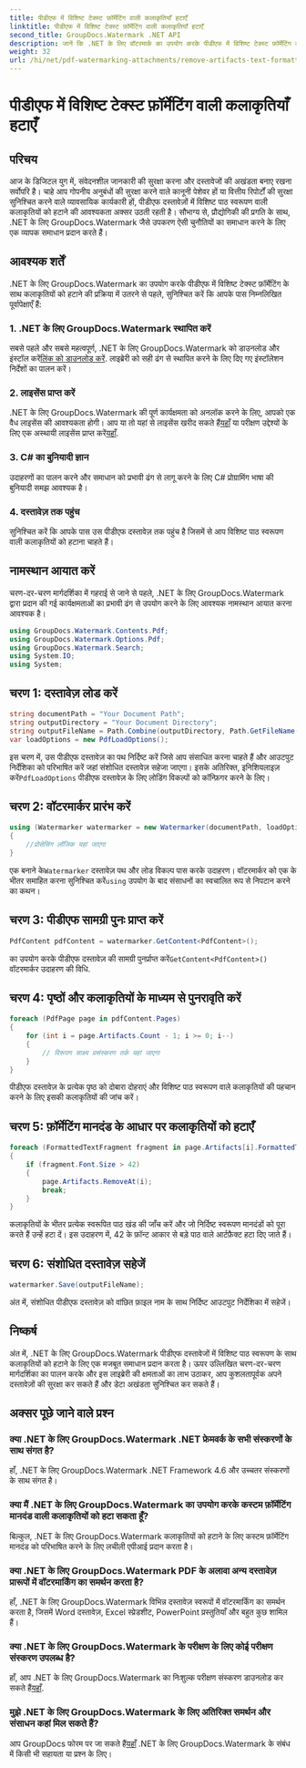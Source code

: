 ```yaml
---
title: पीडीएफ में विशिष्ट टेक्स्ट फ़ॉर्मेटिंग वाली कलाकृतियाँ हटाएँ
linktitle: पीडीएफ में विशिष्ट टेक्स्ट फ़ॉर्मेटिंग वाली कलाकृतियाँ हटाएँ
second_title: GroupDocs.Watermark .NET API
description: जानें कि .NET के लिए वॉटरमार्क का उपयोग करके पीडीएफ में विशिष्ट टेक्स्ट फ़ॉर्मेटिंग वाली कलाकृतियों को कैसे हटाया जाए। हमारे चरण-दर-चरण मार्गदर्शिका का पालन करें.
weight: 32
url: /hi/net/pdf-watermarking-attachments/remove-artifacts-text-formatting-pdf/
---
```


# पीडीएफ में विशिष्ट टेक्स्ट फ़ॉर्मेटिंग वाली कलाकृतियाँ हटाएँ

## परिचय
आज के डिजिटल युग में, संवेदनशील जानकारी की सुरक्षा करना और दस्तावेजों की अखंडता बनाए रखना सर्वोपरि है। चाहे आप गोपनीय अनुबंधों की सुरक्षा करने वाले कानूनी पेशेवर हों या वित्तीय रिपोर्टों की सुरक्षा सुनिश्चित करने वाले व्यावसायिक कार्यकारी हों, पीडीएफ दस्तावेज़ों में विशिष्ट पाठ स्वरूपण वाली कलाकृतियों को हटाने की आवश्यकता अक्सर उठती रहती है। सौभाग्य से, प्रौद्योगिकी की प्रगति के साथ, .NET के लिए GroupDocs.Watermark जैसे उपकरण ऐसी चुनौतियों का समाधान करने के लिए एक व्यापक समाधान प्रदान करते हैं।
## आवश्यक शर्तें
.NET के लिए GroupDocs.Watermark का उपयोग करके पीडीएफ में विशिष्ट टेक्स्ट फ़ॉर्मेटिंग के साथ कलाकृतियों को हटाने की प्रक्रिया में उतरने से पहले, सुनिश्चित करें कि आपके पास निम्नलिखित पूर्वापेक्षाएँ हैं:
### 1. .NET के लिए GroupDocs.Watermark स्थापित करें
 सबसे पहले और सबसे महत्वपूर्ण, .NET के लिए GroupDocs.Watermark को डाउनलोड और इंस्टॉल करें[लिंक को डाउनलोड करें](https://releases.groupdocs.com/Watermark/net/). लाइब्रेरी को सही ढंग से स्थापित करने के लिए दिए गए इंस्टॉलेशन निर्देशों का पालन करें।
### 2. लाइसेंस प्राप्त करें
.NET के लिए GroupDocs.Watermark की पूर्ण कार्यक्षमता को अनलॉक करने के लिए, आपको एक वैध लाइसेंस की आवश्यकता होगी। आप या तो यहां से लाइसेंस खरीद सकते हैं[यहाँ](https://purchase.groupdocs.com/buy) या परीक्षण उद्देश्यों के लिए एक अस्थायी लाइसेंस प्राप्त करें[यहाँ](https://purchase.groupdocs.com/temporary-license/).
### 3. C# का बुनियादी ज्ञान
उदाहरणों का पालन करने और समाधान को प्रभावी ढंग से लागू करने के लिए C# प्रोग्रामिंग भाषा की बुनियादी समझ आवश्यक है।
### 4. दस्तावेज़ तक पहुंच
सुनिश्चित करें कि आपके पास उस पीडीएफ दस्तावेज़ तक पहुंच है जिसमें से आप विशिष्ट पाठ स्वरूपण वाली कलाकृतियों को हटाना चाहते हैं।

## नामस्थान आयात करें
चरण-दर-चरण मार्गदर्शिका में गहराई से जाने से पहले, .NET के लिए GroupDocs.Watermark द्वारा प्रदान की गई कार्यक्षमताओं का प्रभावी ढंग से उपयोग करने के लिए आवश्यक नामस्थान आयात करना आवश्यक है।
```csharp
using GroupDocs.Watermark.Contents.Pdf;
using GroupDocs.Watermark.Options.Pdf;
using GroupDocs.Watermark.Search;
using System.IO;
using System;
```
## चरण 1: दस्तावेज़ लोड करें
```csharp
string documentPath = "Your Document Path";
string outputDirectory = "Your Document Directory";
string outputFileName = Path.Combine(outputDirectory, Path.GetFileName(documentPath));
var loadOptions = new PdfLoadOptions();
```
 इस चरण में, उस पीडीएफ दस्तावेज़ का पथ निर्दिष्ट करें जिसे आप संसाधित करना चाहते हैं और आउटपुट निर्देशिका को परिभाषित करें जहां संशोधित दस्तावेज़ सहेजा जाएगा। इसके अतिरिक्त, इनिशियलाइज़ करें`PdfLoadOptions` पीडीएफ दस्तावेज़ के लिए लोडिंग विकल्पों को कॉन्फ़िगर करने के लिए।
## चरण 2: वॉटरमार्कर प्रारंभ करें
```csharp
using (Watermarker watermarker = new Watermarker(documentPath, loadOptions))
{
    //प्रोसेसिंग लॉजिक यहां जाएगा
}
```
 एक बनाने के`Watermarker` दस्तावेज़ पथ और लोड विकल्प पास करके उदाहरण। वॉटरमार्कर को एक के भीतर समाहित करना सुनिश्चित करें`using` उपयोग के बाद संसाधनों का स्वचालित रूप से निपटान करने का कथन।
## चरण 3: पीडीएफ सामग्री पुनः प्राप्त करें
```csharp
PdfContent pdfContent = watermarker.GetContent<PdfContent>();
```
 का उपयोग करके पीडीएफ दस्तावेज़ की सामग्री पुनर्प्राप्त करें`GetContent<PdfContent>()` वॉटरमार्कर उदाहरण की विधि.
## चरण 4: पृष्ठों और कलाकृतियों के माध्यम से पुनरावृति करें
```csharp
foreach (PdfPage page in pdfContent.Pages)
{
    for (int i = page.Artifacts.Count - 1; i >= 0; i--)
    {
        // विरूपण साक्ष्य प्रसंस्करण तर्क यहां जाएगा
    }
}
```
पीडीएफ दस्तावेज़ के प्रत्येक पृष्ठ को दोबारा दोहराएं और विशिष्ट पाठ स्वरूपण वाले कलाकृतियों की पहचान करने के लिए इसकी कलाकृतियों की जांच करें।
## चरण 5: फ़ॉर्मेटिंग मानदंड के आधार पर कलाकृतियों को हटाएँ
```csharp
foreach (FormattedTextFragment fragment in page.Artifacts[i].FormattedTextFragments)
{
    if (fragment.Font.Size > 42)
    {
        page.Artifacts.RemoveAt(i);
        break;
    }
}
```
कलाकृतियों के भीतर प्रत्येक स्वरूपित पाठ खंड की जाँच करें और जो निर्दिष्ट स्वरूपण मानदंडों को पूरा करते हैं उन्हें हटा दें। इस उदाहरण में, 42 के फ़ॉन्ट आकार से बड़े पाठ वाले आर्टफ़ैक्ट हटा दिए जाते हैं।
## चरण 6: संशोधित दस्तावेज़ सहेजें
```csharp
watermarker.Save(outputFileName);
```
अंत में, संशोधित पीडीएफ दस्तावेज़ को वांछित फ़ाइल नाम के साथ निर्दिष्ट आउटपुट निर्देशिका में सहेजें।

## निष्कर्ष
अंत में, .NET के लिए GroupDocs.Watermark पीडीएफ दस्तावेजों में विशिष्ट पाठ स्वरूपण के साथ कलाकृतियों को हटाने के लिए एक मजबूत समाधान प्रदान करता है। ऊपर उल्लिखित चरण-दर-चरण मार्गदर्शिका का पालन करके और इस लाइब्रेरी की क्षमताओं का लाभ उठाकर, आप कुशलतापूर्वक अपने दस्तावेज़ों की सुरक्षा कर सकते हैं और डेटा अखंडता सुनिश्चित कर सकते हैं।
## अक्सर पूछे जाने वाले प्रश्न
### क्या .NET के लिए GroupDocs.Watermark .NET फ्रेमवर्क के सभी संस्करणों के साथ संगत है?
हाँ, .NET के लिए GroupDocs.Watermark .NET Framework 4.6 और उच्चतर संस्करणों के साथ संगत है।
### क्या मैं .NET के लिए GroupDocs.Watermark का उपयोग करके कस्टम फ़ॉर्मेटिंग मानदंड वाली कलाकृतियों को हटा सकता हूँ?
बिल्कुल, .NET के लिए GroupDocs.Watermark कलाकृतियों को हटाने के लिए कस्टम फ़ॉर्मेटिंग मानदंड को परिभाषित करने के लिए लचीली एपीआई प्रदान करता है।
### क्या .NET के लिए GroupDocs.Watermark PDF के अलावा अन्य दस्तावेज़ प्रारूपों में वॉटरमार्किंग का समर्थन करता है?
हाँ, .NET के लिए GroupDocs.Watermark विभिन्न दस्तावेज़ स्वरूपों में वॉटरमार्किंग का समर्थन करता है, जिसमें Word दस्तावेज़, Excel स्प्रेडशीट, PowerPoint प्रस्तुतियाँ और बहुत कुछ शामिल हैं।
### क्या .NET के लिए GroupDocs.Watermark के परीक्षण के लिए कोई परीक्षण संस्करण उपलब्ध है?
 हाँ, आप .NET के लिए GroupDocs.Watermark का निःशुल्क परीक्षण संस्करण डाउनलोड कर सकते हैं[यहाँ](https://releases.groupdocs.com/).
### मुझे .NET के लिए GroupDocs.Watermark के लिए अतिरिक्त समर्थन और संसाधन कहां मिल सकते हैं?
 आप GroupDocs फोरम पर जा सकते हैं[यहाँ](https://forum.groupdocs.com/c/watermark/19) .NET के लिए GroupDocs.Watermark के संबंध में किसी भी सहायता या प्रश्न के लिए।